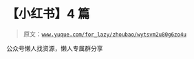 # 【小红书】4 篇

> 原文：[`www.yuque.com/for_lazy/zhoubao/wytsvm2u80g6zo4u`](https://www.yuque.com/for_lazy/zhoubao/wytsvm2u80g6zo4u)

公众号懒人找资源，懒人专属群分享